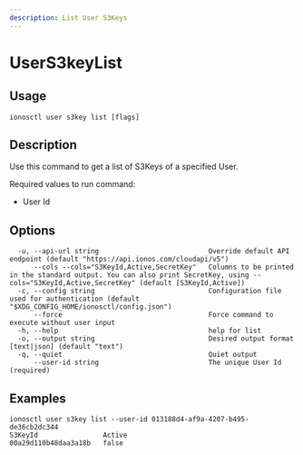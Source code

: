 ```yaml
---
description: List User S3Keys
---
```


# UserS3keyList

## Usage

```text
ionosctl user s3key list [flags]
```

## Description

Use this command to get a list of S3Keys of a specified User.

Required values to run command:

* User Id

## Options

```text
  -u, --api-url string                           Override default API endpoint (default "https://api.ionos.com/cloudapi/v5")
      --cols --cols="S3KeyId,Active,SecretKey"   Columns to be printed in the standard output. You can also print SecretKey, using --cols="S3KeyId,Active,SecretKey" (default [S3KeyId,Active])
  -c, --config string                            Configuration file used for authentication (default "$XDG_CONFIG_HOME/ionosctl/config.json")
      --force                                    Force command to execute without user input
  -h, --help                                     help for list
  -o, --output string                            Desired output format [text|json] (default "text")
  -q, --quiet                                    Quiet output
      --user-id string                           The unique User Id (required)
```

## Examples

```text
ionosctl user s3key list --user-id 013188d4-af9a-4207-b495-de36cb2dc344 
S3KeyId                Active
00a29d110b48daa3a18b   false
```

